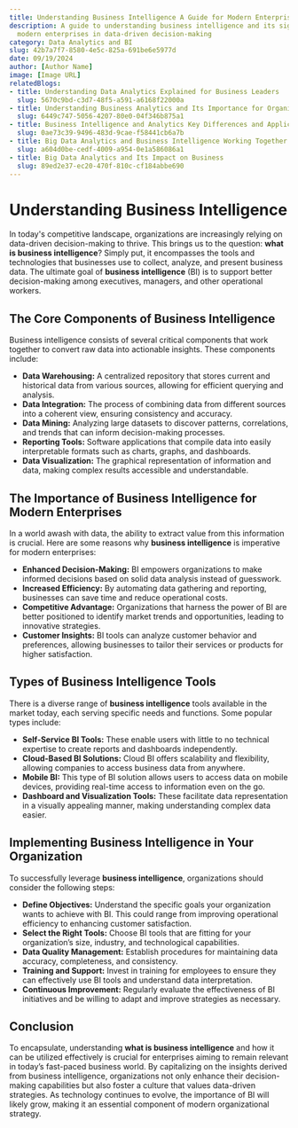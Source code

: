 ```yaml
---
title: Understanding Business Intelligence A Guide for Modern Enterprises
description: A guide to understanding business intelligence and its significance for
  modern enterprises in data-driven decision-making
category: Data Analytics and BI
slug: 42b7a7f7-8580-4e5c-825a-691be6e5977d
date: 09/19/2024
author: [Author Name]
image: [Image URL]
relatedBlogs:
- title: Understanding Data Analytics Explained for Business Leaders
  slug: 5670c9bd-c3d7-48f5-a591-a6168f22000a
- title: Understanding Business Analytics and Its Importance for Organizations
  slug: 6449c747-5056-4207-80e0-04f346b875a1
- title: Business Intelligence and Analytics Key Differences and Applications
  slug: 0ae73c39-9496-483d-9cae-f58441cb6a7b
- title: Big Data Analytics and Business Intelligence Working Together for Success
  slug: a604d0be-cedf-4009-a954-0e1a586086a1
- title: Big Data Analytics and Its Impact on Business
  slug: 89ed2e37-ec20-470f-810c-cf184abbe690
---
```


# Understanding Business Intelligence

In today's competitive landscape, organizations are increasingly relying on data-driven decision-making to thrive. This brings us to the question: **what is business intelligence**? Simply put, it encompasses the tools and technologies that businesses use to collect, analyze, and present business data. The ultimate goal of **business intelligence** (BI) is to support better decision-making among executives, managers, and other operational workers.

## The Core Components of Business Intelligence

Business intelligence consists of several critical components that work together to convert raw data into actionable insights. These components include:

- **Data Warehousing:** A centralized repository that stores current and historical data from various sources, allowing for efficient querying and analysis.
- **Data Integration:** The process of combining data from different sources into a coherent view, ensuring consistency and accuracy.
- **Data Mining:** Analyzing large datasets to discover patterns, correlations, and trends that can inform decision-making processes.
- **Reporting Tools:** Software applications that compile data into easily interpretable formats such as charts, graphs, and dashboards.
- **Data Visualization:** The graphical representation of information and data, making complex results accessible and understandable.

## The Importance of Business Intelligence for Modern Enterprises

In a world awash with data, the ability to extract value from this information is crucial. Here are some reasons why **business intelligence** is imperative for modern enterprises:

- **Enhanced Decision-Making:** BI empowers organizations to make informed decisions based on solid data analysis instead of guesswork.
- **Increased Efficiency:** By automating data gathering and reporting, businesses can save time and reduce operational costs.
- **Competitive Advantage:** Organizations that harness the power of BI are better positioned to identify market trends and opportunities, leading to innovative strategies.
- **Customer Insights:** BI tools can analyze customer behavior and preferences, allowing businesses to tailor their services or products for higher satisfaction.

## Types of Business Intelligence Tools

There is a diverse range of **business intelligence** tools available in the market today, each serving specific needs and functions. Some popular types include:

- **Self-Service BI Tools:** These enable users with little to no technical expertise to create reports and dashboards independently.
- **Cloud-Based BI Solutions:** Cloud BI offers scalability and flexibility, allowing companies to access business data from anywhere.
- **Mobile BI:** This type of BI solution allows users to access data on mobile devices, providing real-time access to information even on the go.
- **Dashboard and Visualization Tools:** These facilitate data representation in a visually appealing manner, making understanding complex data easier.

## Implementing Business Intelligence in Your Organization

To successfully leverage **business intelligence**, organizations should consider the following steps:

- **Define Objectives:** Understand the specific goals your organization wants to achieve with BI. This could range from improving operational efficiency to enhancing customer satisfaction.
- **Select the Right Tools:** Choose BI tools that are fitting for your organization’s size, industry, and technological capabilities.
- **Data Quality Management:** Establish procedures for maintaining data accuracy, completeness, and consistency.
- **Training and Support:** Invest in training for employees to ensure they can effectively use BI tools and understand data interpretation.
- **Continuous Improvement:** Regularly evaluate the effectiveness of BI initiatives and be willing to adapt and improve strategies as necessary.

## Conclusion

To encapsulate, understanding **what is business intelligence** and how it can be utilized effectively is crucial for enterprises aiming to remain relevant in today’s fast-paced business world. By capitalizing on the insights derived from business intelligence, organizations not only enhance their decision-making capabilities but also foster a culture that values data-driven strategies. As technology continues to evolve, the importance of BI will likely grow, making it an essential component of modern organizational strategy.